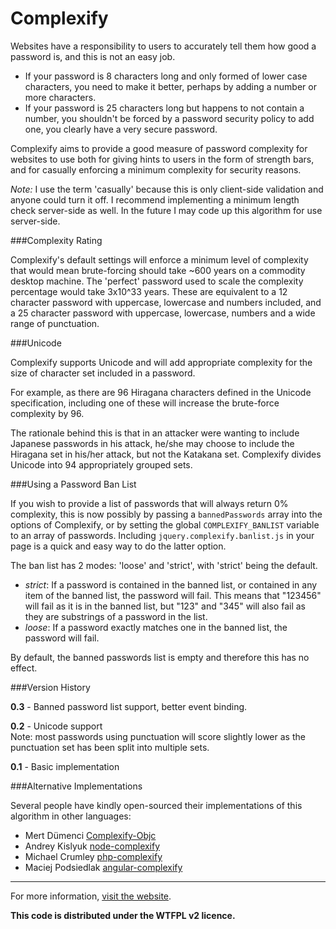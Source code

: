 Complexify
====================

Websites have a responsibility to users to accurately tell them how good a password is, and this is not an easy job.

 - If your password is 8 characters long and only formed of lower case characters, you need to make it better, perhaps by adding a number or more characters.
 - If your password is 25 characters long but happens to not contain a number, you shouldn't be forced by a password security policy to add one, you clearly have a very secure password.

Complexify aims to provide a good measure of password complexity for websites to use both for giving hints to users in the form of strength bars, and for casually enforcing a minimum complexity for security reasons.

_Note:_ I use the term 'casually' because this is only client-side validation and anyone could turn it off. I recommend implementing a minimum length check server-side as well. In the future I may code up this algorithm for use server-side.

###Complexity Rating

Complexify's default settings will enforce a minimum level of complexity that would mean brute-forcing should take ~600 years on a commodity desktop machine. The 'perfect' password used to scale the complexity percentage would take 3x10^33 years. These are equivalent to a 12 character password with uppercase, lowercase and numbers included, and a 25 character password with uppercase, lowercase, numbers and a wide range of punctuation.

###Unicode

Complexify supports Unicode and will add appropriate complexity for the size of character set included in a password. 

For example, as there are 96 Hiragana characters defined in the Unicode specification, including one of these will increase the brute-force complexity  by 96. 

The rationale behind this is that in an attacker were wanting to include Japanese passwords in his attack, he/she may choose to include the Hiragana set in his/her attack, but not the Katakana set. Complexify divides Unicode into 94 appropriately grouped sets.

###Using a Password Ban List

If you wish to provide a list of passwords that will always return 0% complexity, this is now possibly by passing a `bannedPasswords` array into the options of Complexify, or by setting the global `COMPLEXIFY_BANLIST` variable to an array of passwords. Including `jquery.complexify.banlist.js` in your page is a quick and easy way to do the latter option.

The ban list has 2 modes: 'loose' and 'strict', with 'strict' being the default.

 - *strict*: If a password is contained in the banned list, or contained in any item of the banned list, the password will fail. This means that "123456" will fail as it is in the banned list, but "123" and "345" will also fail as they are substrings of a password in the list.
 - *loose*: If a password exactly matches one in the banned list, the password will fail.

By default, the banned passwords list is empty and therefore this has no effect.

###Version History

**0.3** - Banned password list support, better event binding.

**0.2** - Unicode support  
	Note: most passwords using punctuation will score slightly lower as the punctuation set has been split into multiple sets.

**0.1** - Basic implementation


###Alternative Implementations

Several people have kindly open-sourced their implementations of this algorithm in other languages:

 - Mert Dümenci [Complexify-Objc](https://github.com/mertdumenci/Complexify-ObjC)
 - Andrey Kislyuk [node-complexify](https://github.com/kislyuk/node-complexify)
 - Michael Crumley [php-complexify](https://github.com/mcrumley/php-complexify/)
 - Maciej Podsiedlak [angular-complexify](https://github.com/Kraku/angular-complexify/)

- - - 

For more information, [visit the website](http://danpalmer.me/jquery-complexify).

**This code is distributed under the WTFPL v2 licence.**
